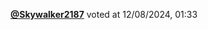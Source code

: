  <a href=https://github.com/Skywalker2187><strong>@Skywalker2187</strong></a>  voted  at 12/08/2024, 01:33 
